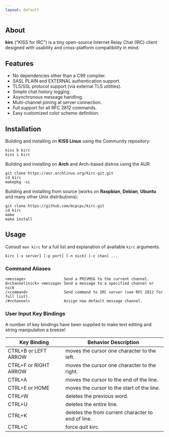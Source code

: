 ```yaml
---
layout: default
---
```


## About

**kirc** ("KISS for IRC") is a tiny open-source Internet Relay Chat (IRC) client designed with usability and cross-platform compatibility in mind. 

## Features

*   No dependencies other than a C99 compiler.
*   SASL PLAIN and EXTERNAL authentication support.
*   TLS/SSL protocol support (via external TLS utilities).
*   Simple chat history logging.
*   Asynchronous message handling.
*   Multi-channel joining at server connection.
*   Full support for all RFC 2812 commands.
*   Easy customized color scheme definition.

## Installation

Building and installing on **KISS Linux** using the Community repository:

```shell
kiss b kirc
kiss i kirc
```

Building and installing on **Arch** and Arch-based distros using the AUR:

```shell
git clone https://aur.archlinux.org/kirc-git.git
cd kirc
makepkg -si
```

Building and installing from source (works on **Raspbian**, **Debian**, **Ubuntu** and many other Unix distributions):

```shell
git clone https://github.com/mcpcpc/kirc.git
cd kirc
make
make install
```

## Usage

Consult `man kirc` for a full list and explanation of available `kirc` arguments.

```shell
kirc [-s server] [-p port] [-n nick] [-c chan] ...
```

### Command Aliases

```shell
<message>                 Send a PRIVMSG to the current channel.
@<channel|nick> <message> Send a message to a specified channel or nick 
/<command>                Send command to IRC server (see RFC 2812 for full list).
/#<channel>               Assign new default message channel.
```

### User Input Key Bindings

A number of key bindings have been supplied to make text editing and string manipulation a breeze! 

| Key Binding           | Behavior Description                               |
|-----------------------|----------------------------------------------------|
| CTRL+B or LEFT ARROW  | moves the cursor one character to the left.        |
| CTRL+F or RIGHT ARROW | moves the cursor one character to the right.       |
| CTRL+A                | moves the cursor to the end of the line.           |
| CTRL+E or HOME        | moves the cursor to the start of the line.         |
| CTRL+W                | deletes the previous word.                         |
| CTRL+U                | deletes the entire line.                           |
| CTRL+K                | deletes the from current character to end of line. |
| CTRL+C                | force quit kirc.                                   |
